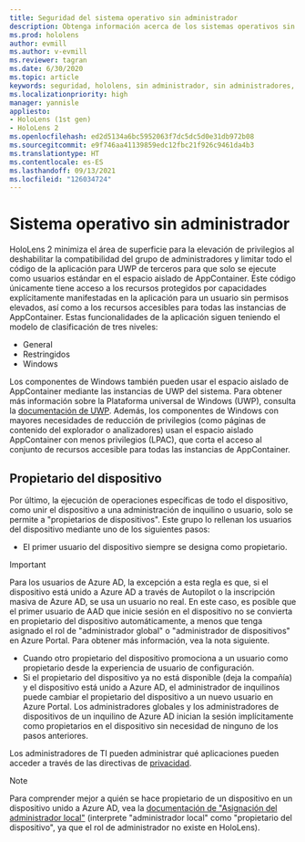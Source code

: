 ```yaml
---
title: Seguridad del sistema operativo sin administrador
description: Obtenga información acerca de los sistemas operativos sin administrador, los propietarios de dispositivos y la seguridad en los dispositivos de realidad mixta de HoloLens.
ms.prod: hololens
author: evmill
ms.author: v-evmill
ms.reviewer: tagran
ms.date: 6/30/2020
ms.topic: article
keywords: seguridad, hololens, sin administrador, sin administradores, sistema operativo, sistema operativo sin administrador, so de administrador, so sin administrador, hololens 2, seguridad de hololens2
ms.localizationpriority: high
manager: yannisle
appliesto:
- HoloLens (1st gen)
- HoloLens 2
ms.openlocfilehash: ed2d5134a6bc5952063f7dc5dc5d0e31db972b08
ms.sourcegitcommit: e9f746aa41139859edc12fbc21f926c9461da4b3
ms.translationtype: HT
ms.contentlocale: es-ES
ms.lasthandoff: 09/13/2021
ms.locfileid: "126034724"
---
```

# <a name="admin-less-operating-system"></a>Sistema operativo sin administrador

HoloLens 2 minimiza el área de superficie para la elevación de privilegios al deshabilitar la compatibilidad del grupo de administradores y limitar todo el código de la aplicación para UWP de terceros para que solo se ejecute como usuarios estándar en el espacio aislado de AppContainer. Este código únicamente tiene acceso a los recursos protegidos por capacidades explícitamente manifestadas en la aplicación para un usuario sin permisos elevados, así como a los recursos accesibles para todas las instancias de AppContainer.
Estas funcionalidades de la aplicación siguen teniendo el modelo de clasificación de tres niveles:
  * General
  * Restringidos
  * Windows

Los componentes de Windows también pueden usar el espacio aislado de AppContainer mediante las instancias de UWP del sistema. Para obtener más información sobre la Plataforma universal de Windows (UWP), consulta la [documentación de UWP](/windows/uwp/). Además, los componentes de Windows con mayores necesidades de reducción de privilegios (como páginas de contenido del explorador o analizadores) usan el espacio aislado AppContainer con menos privilegios (LPAC), que corta el acceso al conjunto de recursos accesible para todas las instancias de AppContainer.

## <a name="device-owner"></a>Propietario del dispositivo

Por último, la ejecución de operaciones específicas de todo el dispositivo, como unir el dispositivo a una administración de inquilino o usuario, solo se permite a "propietarios de dispositivos". Este grupo lo rellenan los usuarios del dispositivo mediante uno de los siguientes pasos:
  * El primer usuario del dispositivo siempre se designa como propietario. 
> [!IMPORTANT]
>Para los usuarios de Azure AD, la excepción a esta regla es que, si el dispositivo está unido a Azure AD a través de Autopilot o la inscripción masiva de Azure AD, se usa un usuario no real. En este caso, es posible que el primer usuario de AAD que inicie sesión en el dispositivo no se convierta en propietario del dispositivo automáticamente, a menos que tenga asignado el rol de "administrador global" o "administrador de dispositivos" en Azure Portal. Para obtener más información, vea la nota siguiente.  

  * Cuando otro propietario del dispositivo promociona a un usuario como propietario desde la experiencia de usuario de configuración.
  * Si el propietario del dispositivo ya no está disponible (deja la compañía) y el dispositivo está unido a Azure AD, el administrador de inquilinos puede cambiar el propietario del dispositivo a un nuevo usuario en Azure Portal. Los administradores globales y los administradores de dispositivos de un inquilino de Azure AD inician la sesión implícitamente como propietarios en el dispositivo sin necesidad de ninguno de los pasos anteriores.  

 Los administradores de TI pueden administrar qué aplicaciones pueden acceder a través de las directivas de [privacidad](/windows/client-management/mdm/policy-csp-privacy). 

> [!NOTE]
> Para comprender mejor a quién se hace propietario de un dispositivo en un dispositivo unido a Azure AD, vea la [documentación de "Asignación del administrador local"](/azure/active-directory/devices/assign-local-admin) (interprete "administrador local" como "propietario del dispositivo", ya que el rol de administrador no existe en HoloLens).